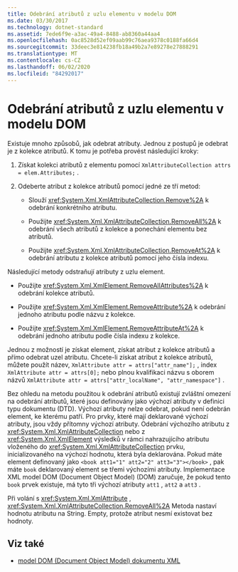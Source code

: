 ```yaml
---
title: Odebrání atributů z uzlu elementu v modelu DOM
ms.date: 03/30/2017
ms.technology: dotnet-standard
ms.assetid: 7ede6f9e-a3ac-49a4-8488-ab8360a44aa4
ms.openlocfilehash: 0ac8528d52ef09aab99c76aea9378c0188fa66d4
ms.sourcegitcommit: 33deec3e814238fb18a49b2a7e89278e27888291
ms.translationtype: MT
ms.contentlocale: cs-CZ
ms.lasthandoff: 06/02/2020
ms.locfileid: "84292017"
---
```

# <a name="removing-attributes-from-an-element-node-in-the-dom"></a>Odebrání atributů z uzlu elementu v modelu DOM
Existuje mnoho způsobů, jak odebrat atributy. Jednou z postupů je odebrat je z kolekce atributů. K tomu je potřeba provést následující kroky:  
  
1. Získat kolekci atributů z elementu pomocí `XmlAttributeCollection attrs = elem.Attributes;` .  
  
2. Odeberte atribut z kolekce atributů pomocí jedné ze tří metod:  
  
    - Slouží <xref:System.Xml.XmlAttributeCollection.Remove%2A> k odebrání konkrétního atributu.  
  
    - Použijte <xref:System.Xml.XmlAttributeCollection.RemoveAll%2A> k odebrání všech atributů z kolekce a ponechání elementu bez atributů.  
  
    - Použijte <xref:System.Xml.XmlAttributeCollection.RemoveAt%2A> k odebrání atributu z kolekce atributů pomocí jeho čísla indexu.  
  
 Následující metody odstraňují atributy z uzlu element.  
  
- Použijte <xref:System.Xml.XmlElement.RemoveAllAttributes%2A> k odebrání kolekce atributů.  
  
- Použijte <xref:System.Xml.XmlElement.RemoveAttribute%2A> k odebrání jednoho atributu podle názvu z kolekce.  
  
- Použijte <xref:System.Xml.XmlElement.RemoveAttributeAt%2A> k odebrání jednoho atributu podle čísla indexu z kolekce.  
  
 Jednou z možností je získat element, získat atribut z kolekce atributů a přímo odebrat uzel atributu. Chcete-li získat atribut z kolekce atributů, můžete použít název, `XmlAttribute attr = attrs["attr_name"];` , index `XmlAttribute attr = attrs[0];` nebo plnou kvalifikaci názvu s oborem názvů `XmlAttribute attr = attrs["attr_localName", "attr_namespace"]` .  
  
 Bez ohledu na metodu použitou k odebrání atributů existují zvláštní omezení na odebrání atributů, které jsou definovány jako výchozí atributy v definici typu dokumentu (DTD). Výchozí atributy nelze odebrat, pokud není odebrán element, ke kterému patří. Pro prvky, které mají deklarované výchozí atributy, jsou vždy přítomny výchozí atributy. Odebrání výchozího atributu z <xref:System.Xml.XmlAttributeCollection> nebo z <xref:System.Xml.XmlElement> výsledků v rámci nahrazujícího atributu vloženého do <xref:System.Xml.XmlAttributeCollection> prvku, inicializovaného na výchozí hodnotu, která byla deklarována. Pokud máte element definovaný jako `<book att1="1" att2="2" att3="3"></book>` , pak máte `book` deklarovaný element se třemi výchozími atributy. Implementace XML model DOM (Document Object Model) (DOM) zaručuje, že pokud tento `book` prvek existuje, má tyto tři výchozí atributy `att1` , `att2` a `att3` .  
  
 Při volání s <xref:System.Xml.XmlAttribute> , <xref:System.Xml.XmlAttributeCollection.RemoveAll%2A> Metoda nastaví hodnotu atributu na String. Empty, protože atribut nesmí existovat bez hodnoty.  
  
## <a name="see-also"></a>Viz také

- [model DOM (Document Object Model) dokumentu XML](xml-document-object-model-dom.md)
